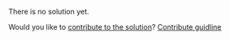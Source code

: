 
There is no solution yet.

Would you like to [contribute to the solution](https://github.com/BFEdev/BFE.dev-solutions/blob/main/react-quiz/useEffect_en.md)? [Contribute guidline](https://github.com/BFEdev/BFE.dev-solutions#how-to-contribute)
